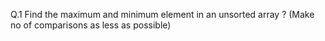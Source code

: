Q.1 Find the maximum and minimum element in an unsorted array ? 
(Make no of comparisons as less as possible)


